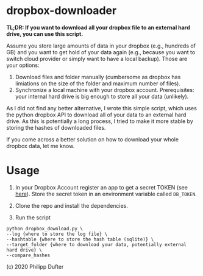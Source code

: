 # dropbox-downloader

**TL;DR: If you want to download all your dropbox file to an external hard drive, you can use this script.**


Assume you store large amounts of data in your dropbox (e.g., hundreds of GB) and 
you want to get hold of your data again (e.g., because you want to switch cloud provider
or simply want to have a local backup). Those are your options:

1) Download files and folder manually (cumbersome as dropbox has limiations on the size of the folder 
and maximum number of files). 
2) Synchronize a local machine with your dropbox account. Prerequisites: your internal hard drive is big 
enough to store all your data (unlikely). 

As I did not find any better alternative, I wrote this simple script, which uses the python dropbox
API to download all of your data to an external hard drive. As this is potentially a long process, 
I tried to make it more stable by storing the hashes of downloaded files.

If you come across a better solution on how to download your whole dropbox data, let me know. 



# Usage

1) In your Dropbox Account register an app to get a secret TOKEN (see [here](https://www.dropbox.com/developers/apps)). Store the secret token in an 
environment variable called `DB_TOKEN`.

2) Clone the repo and install the dependencies. 

3) Run the script
```
python dropbox_download.py \
--log {where to store the log file} \
--hashtable {where to store the hash table (sqlite)} \
--target_folder {where to download your data, potentially external hard drive} \
--compare_hashes
```


(c) 2020 Philipp Dufter